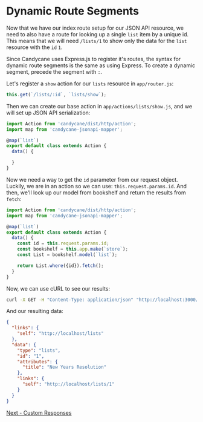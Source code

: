 # Dynamic Route Segments

Now that we have our index route setup for our JSON API resource, we need to also have a route for looking up a single `list` item by a unique id.
This means that we will need `/lists/1` to show only the data for the `list` resource with the `id` `1`.

Since Candycane uses Express.js to register it's routes, the syntax for dynamic route segments is the same as using Express.
To create a dynamic segment, precede the segment with `:`.

Let's register a `show` action for our `lists` resource in `app/router.js`:

```js
this.get(`/lists/:id`, `lists/show`);
```

Then we can create our base action in `app/actions/lists/show.js`, and we will set up JSON API serialization:

```js
import Action from 'candycane/dist/http/action';
import map from 'candycane-jsonapi-mapper';

@map(`list`)
export default class extends Action {
  data() {

  }
}
```

Now we need a way to get the `id` parameter from our request object.
Luckily, we are in an action so we can use: `this.request.params.id`.
And then, we'll look up our model from bookshelf and return the results from `fetch`:

```js
import Action from 'candycane/dist/http/action';
import map from 'candycane-jsonapi-mapper';

@map(`list`)
export default class extends Action {
  data() {
    const id = this.request.params.id;
    const bookshelf = this.app.make(`store`);
    const List = bookshelf.model(`list`);

    return List.where({id}).fetch();
  }
}
```

Now, we can use cURL to see our results:

```bash
curl -X GET -H "Content-Type: application/json" "http://localhost:3000/lists/1"
```

And our resulting data:

```json
{
  "links": {
    "self": "http://localhost/lists"
  },
  "data": {
    "type": "lists",
    "id": "1",
    "attributes": {
      "title": "New Years Resolution"
    },
    "links": {
      "self": "http://localhost/lists/1"
    }
  }
}
```

[Next - Custom Responses](./custom-responses.md)
